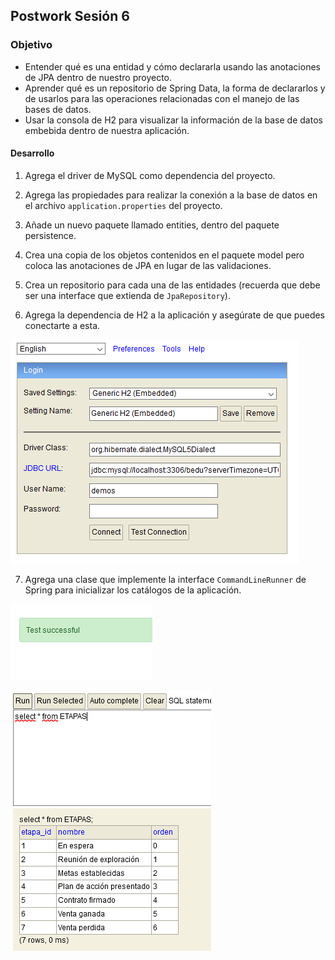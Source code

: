 ## Postwork Sesión 6

### Objetivo
- Entender qué es una entidad y cómo declararla usando las anotaciones de JPA dentro de nuestro proyecto.
- Aprender qué es un repositorio de Spring Data, la forma de declararlos y de usarlos para las operaciones relacionadas con el manejo de las bases de datos.
- Usar la consola de H2 para visualizar la información de la base de datos embebida dentro de nuestra aplicación.


#### Desarrollo   
1. Agrega el driver de MySQL como dependencia del proyecto.

2. Agrega las propiedades para realizar la conexión a la base de datos en el archivo `application.properties` del proyecto. 

3. Añade un nuevo paquete llamado entities, dentro del paquete persistence.

4. Crea una copia de los objetos contenidos en el paquete model pero coloca las anotaciones de JPA en lugar de las validaciones.

5. Crea un repositorio para cada una de las entidades (recuerda que debe ser una interface que extienda de `JpaRepository`).

6. Agrega la dependencia de H2 a la aplicación y asegúrate de que puedes conectarte a esta.

![imagen](img/img_01.png)

7. Agrega una clase que implemente la interface `CommandLineRunner` de Spring para inicializar los catálogos de la aplicación.

![imagen](img/img_02.png)

![imagen](img/img_03.png)
